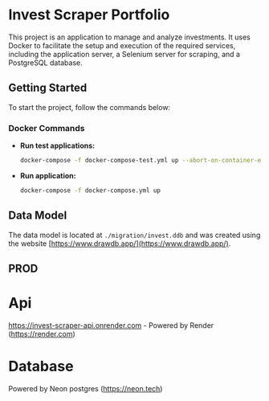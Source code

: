 
# Invest Scraper Portfolio

This project is an application to manage and analyze investments. It uses Docker to facilitate the setup and execution of the required services, including the application server, a Selenium server for scraping, and a PostgreSQL database.

## Getting Started

To start the project, follow the commands below:

### Docker Commands

- **Run test applications:**
  ```bash
  docker-compose -f docker-compose-test.yml up --abort-on-container-exit
  ```

- **Run application:**
  ```bash
  docker-compose -f docker-compose.yml up 
  ```

## Data Model

The data model is located at `./migration/invest.ddb` and was created using the website [https://www.drawdb.app/](https://www.drawdb.app/).

## PROD

# Api

https://invest-scraper-api.onrender.com - Powered by Render (https://render.com)

# Database 

Powered by Neon postgres (https://neon.tech)

